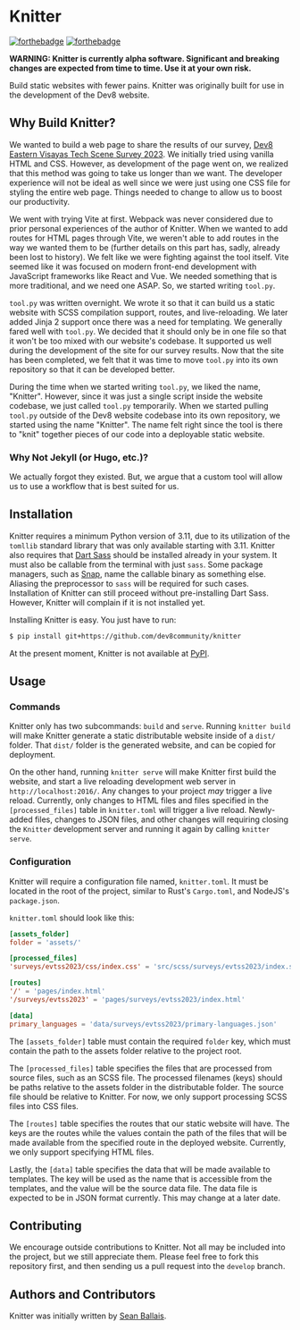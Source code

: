 # Knitter
[![forthebadge](https://forthebadge.com/images/badges/made-with-python.svg)](https://forthebadge.com) [![forthebadge](https://forthebadge.com/images/badges/60-percent-of-the-time-works-every-time.svg)](https://forthebadge.com)

**WARNING: Knitter is currently alpha software. Significant and breaking changes are expected from time to time. Use it at your own risk.**

Build static websites with fewer pains. Knitter was originally built for use in the development of the Dev8 website.

## Why Build Knitter?

We wanted to build a web page to share the results of our survey, [Dev8 Eastern Visayas Tech Scene Survey 2023](https://dev8community.github.io/surveys/evtss2023). We initially tried using vanilla HTML and CSS. However, as development of the page went on, we realized that this method was going to take us longer than we want. The developer experience will not be ideal as well since we were just using one CSS file for styling the entire web page. Things needed to change to allow us to boost our productivity.

We went with trying Vite at first. Webpack was never considered due to prior personal experiences of the author of Knitter. When we wanted to add routes for HTML pages through Vite, we weren't able to add routes in the way we wanted them to be (further details on this part has, sadly, already been lost to history). We felt like we were fighting against the tool itself. Vite seemed like it was focused on modern front-end development with JavaScript frameworks like React and Vue. We needed something that is more traditional, and we need one ASAP. So, we started writing `tool.py`.

`tool.py` was written overnight. We wrote it so that it can build us a static website with SCSS compilation support, routes, and live-reloading. We later added Jinja 2 support once there was a need for templating. We generally fared well with `tool.py`. We decided that it should only be in one file so that it won't be too mixed with our website's codebase. It supported us well during the development of the site for our survey results. Now that the site has been completed, we felt that it was time to move `tool.py` into its own repository so that it can be developed better.

During the time when we started writing `tool.py`, we liked the name, "Knitter". However, since it was just a single script inside the website codebase, we just called `tool.py` temporarily. When we started pulling `tool.py` outside of the Dev8 website codebase into its own repository, we started using the name "Knitter". The name felt right since the tool is there to "knit" together pieces of our code into a deployable static website.

### Why Not Jekyll (or Hugo, etc.)?
We actually forgot they existed. But, we argue that a custom tool will allow us to use a workflow that is best suited for us.

## Installation
Knitter requires a minimum Python version of 3.11, due to its utilization of the `tomllib` standard library that was only available starting with 3.11. Knitter also requires that [Dart Sass](https://github.com/sass/dart-sass) should be installed already in your system. It must also be callable from the terminal with just `sass`. Some package managers, such as [Snap](https://snapcraft.io/dart-sass), name the callable binary as something else. Aliasing the preprocessor to `sass` will be required for such cases. Installation of Knitter can still proceed without pre-installing Dart Sass. However, Knitter will complain if it is not installed yet.

Installing Knitter is easy. You just have to run:

```bash
$ pip install git+https://github.com/dev8community/knitter
```

At the present moment, Knitter is not available at [PyPI](https://pypi.org/).

## Usage
### Commands
Knitter only has two subcommands: `build` and `serve`. Running `knitter build` will make Knitter generate a static distributable website inside of a `dist/` folder. That `dist/` folder is the generated website, and can be copied for deployment.

On the other hand, running `knitter serve` will make Knitter first build the website, and start a live reloading development web server in `http://localhost:2016/`. Any changes to your project _may_ trigger a live reload. Currently, only changes to HTML files and files specified in the `[processed_files]` table in `knitter.toml` will trigger a live reload. Newly-added files, changes to JSON files, and other changes will requiring closing the `Knitter` development server and running it again by calling `knitter serve`.

### Configuration
Knitter will require a configuration file named, `knitter.toml`. It must be located in the root of the project, similar to Rust's `Cargo.toml`, and NodeJS's `package.json`.

`knitter.toml` should look like this:

```toml
[assets_folder]
folder = 'assets/'

[processed_files]
'surveys/evtss2023/css/index.css' = 'src/scss/surveys/evtss2023/index.scss'

[routes]
'/' = 'pages/index.html'
'/surveys/evtss2023' = 'pages/surveys/evtss2023/index.html'

[data]
primary_languages = 'data/surveys/evtss2023/primary-languages.json'
```

The `[assets_folder]` table must contain the required `folder` key, which must contain the path to the assets folder relative to the project root.

The `[processed_files]` table specifies the files that are processed from source files, such as an SCSS file. The processed filenames (keys) should be paths relative to the assets folder in the distributable folder. The source file should be relative to Knitter. For now, we only support processing SCSS files into CSS files.

The `[routes]` table specifies the routes that our static website will have. The keys are the routes while the values contain the path of the files that will be made available from the specified route in the deployed website. Currently, we only support specifying HTML files.

Lastly, the `[data]` table specifies the data that will be made available to templates. The key will be used as the name that is accessible from the templates, and the value will be the source data file. The data file is expected to be in JSON format currently. This may change at a later date.

## Contributing
We encourage outside contributions to Knitter. Not all may be included into the project, but we still appreciate them. Please feel free to fork this repository first, and then sending us a pull request into the `develop` branch.

## Authors and Contributors
Knitter was initially written by [Sean Ballais](https://seanballais.com).
